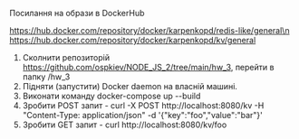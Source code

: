 Посилання на образи в DockerHub

https://hub.docker.com/repository/docker/karpenkopd/redis-like/general\n
https://hub.docker.com/repository/docker/karpenkopd/kv/general

1. Сколнити репозиторій https://github.com/ospkiev/NODE_JS_2/tree/main/hw_3, перейти в папку /hw_3
2. Підняти (запустити) Docker daemon на власній машині.
3. Виконати команду docker-compose  up --build
4. Зробити POST запит - 
curl -X POST http://localhost:8080/kv   -H "Content-Type: application/json"   -d '{"key":"foo","value":"bar"}'
5. Зробити GET запит -
curl http://localhost:8080/kv/foo


